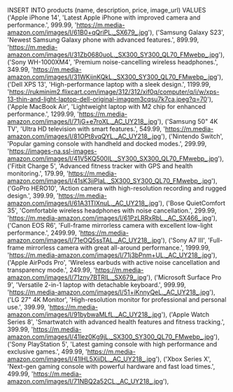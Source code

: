 INSERT INTO products (name, description, price, image_url) VALUES
('Apple iPhone 14', 'Latest Apple iPhone with improved camera and performance.', 999.99, 'https://m.media-amazon.com/images/I/61B0+qQriPL._SX679_.jpg'),
('Samsung Galaxy S23', 'Newest Samsung Galaxy phone with advanced features.', 899.99, 'https://m.media-amazon.com/images/I/31Zb0680uoL._SX300_SY300_QL70_FMwebp_.jpg'),
('Sony WH-1000XM4', 'Premium noise-cancelling wireless headphones.', 349.99, 'https://m.media-amazon.com/images/I/31WKijnKQkL._SX300_SY300_QL70_FMwebp_.jpg'),
('Dell XPS 13', 'High-performance laptop with a sleek design.', 1199.99, 'https://rukminim2.flixcart.com/image/312/312/xif0q/computer/q/i/w/xps-13-thin-and-light-laptop-dell-original-imagpm3cqsu7k7ca.jpeg?q=70'),
('Apple MacBook Air', 'Lightweight laptop with M2 chip for enhanced performance.', 1299.99, 'https://m.media-amazon.com/images/I/71jG+e7roXL._AC_UY218_.jpg'),
('Samsung 50" 4K TV', 'Ultra HD television with smart features.', 549.99, 'https://m.media-amazon.com/images/I/81OPt8vqQYL._AC_UY218_.jpg'),
('Nintendo Switch', 'Popular gaming console with handheld and docked modes.', 299.99, 'https://images-na.ssl-images-amazon.com/images/I/41V5KQ500IL._SY300_SX300_QL70_FMwebp_.jpg'),
('Fitbit Charge 5', 'Advanced fitness tracker with GPS and health monitoring.', 179.99, 'https://m.media-amazon.com/images/I/41sK3jjPlaL._SX300_SY300_QL70_FMwebp_.jpg'),
('GoPro HERO10', 'Action camera with high-resolution recording and rugged design.', 399.99, 'https://m.media-amazon.com/images/I/61A31TlXnuL._AC_UY218_.jpg'),
('Bose QuietComfort 35', 'Comfortable wireless headphones with noise cancellation.', 299.99, 'https://m.media-amazon.com/images/I/61PzLRRxRbL._AC_SX466_.jpg'),
('Canon EOS R6', 'Full-frame mirrorless camera with excellent low-light performance.', 2499.99, 'https://m.media-amazon.com/images/I/71eOQ5ssTAL._AC_UY218_.jpg'),
('Sony A7 III', 'Full-frame mirrorless camera with great all-around performance.', 1999.99, 'https://m.media-amazon.com/images/I/71j3bPnm+UL._AC_UY218_.jpg'),
('Apple AirPods Pro', 'Wireless earbuds with active noise cancellation and transparency mode.', 249.99, 'https://m.media-amazon.com/images/I/71zny7BTRlL._SX679_.jpg'),
('Microsoft Surface Pro 9', 'Versatile 2-in-1 laptop with detachable keyboard.', 999.99, 'https://m.media-amazon.com/images/I/51+iKnnyQeL._AC_UY218_.jpg'),
('LG 27" 4K Monitor', 'High-resolution monitor for professional and personal use.', 399.99, 'https://m.media-amazon.com/images/I/91bybwaMLfL._AC_UY218_.jpg'),
('Apple Watch Series 8', 'Smartwatch with advanced health features and fitness tracking.', 399.99, 'https://m.media-amazon.com/images/I/41lez0Kg9jL._SX300_SY300_QL70_FMwebp_.jpg'),
('Sony PlayStation 5', 'Latest gaming console with high performance and exclusive games.', 499.99, 'https://m.media-amazon.com/images/I/41lHL5XiiDL._AC_UY218_.jpg'),
('Xbox Series X', 'Next-gen gaming console with powerful hardware and fast load times.', 499.99, 'https://m.media-amazon.com/images/I/71NBQ2a52CL._AC_UY218_.jpg'),
